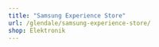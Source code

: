 ```yaml
---
title: "Samsung Experience Store"
url: /glendale/samsung-experience-store/
shop: Elektronik
---
```

